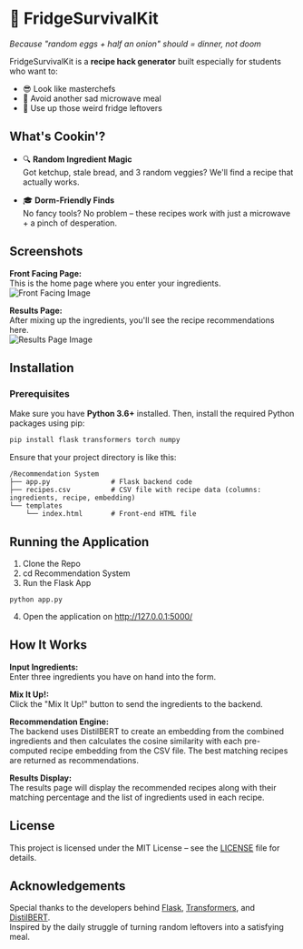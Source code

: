 # 🍳 FridgeSurvivalKit

*Because "random eggs + half an onion" should = dinner, not doom*

FridgeSurvivalKit is a **recipe hack generator** built especially for students who want to:

- 😎 Look like masterchefs  
- 🚫 Avoid another sad microwave meal  
- 💸 Use up those weird fridge leftovers  

## What's Cookin'?

- 🔍 **Random Ingredient Magic**  
  Got ketchup, stale bread, and 3 random veggies? We'll find a recipe that actually works.
  
- 🎓 **Dorm-Friendly Finds**  
  No fancy tools? No problem – these recipes work with just a microwave + a pinch of desperation.

## Screenshots

**Front Facing Page:**  
This is the home page where you enter your ingredients.  
![Front Facing Image](https://github.com/user-attachments/assets/7bd7ae8e-6513-4aca-82db-f261b0869344)

**Results Page:**  
After mixing up the ingredients, you'll see the recipe recommendations here.  
![Results Page Image](https://github.com/user-attachments/assets/f4f4c731-ecd2-46d8-b27a-43526c9cd7ff)


## Installation

### Prerequisites

Make sure you have **Python 3.6+** installed. Then, install the required Python packages using pip:

```bash
pip install flask transformers torch numpy
```
Ensure that your project directory is like this: 
```
/Recommendation System
├── app.py               # Flask backend code
├── recipes.csv          # CSV file with recipe data (columns: ingredients, recipe, embedding)
└── templates
    └── index.html       # Front-end HTML file
```
## Running the Application
1. Clone the Repo
2. cd Recommendation System
3. Run the Flask App
```
python app.py
```
4. Open the application on http://127.0.0.1:5000/
   
## How It Works

**Input Ingredients:**  
Enter three ingredients you have on hand into the form.

**Mix It Up!:**  
Click the "Mix It Up!" button to send the ingredients to the backend.

**Recommendation Engine:**  
The backend uses DistilBERT to create an embedding from the combined ingredients and then calculates the cosine similarity with each pre-computed recipe embedding from the CSV file. The best matching recipes are returned as recommendations.

**Results Display:**  
The results page will display the recommended recipes along with their matching percentage and the list of ingredients used in each recipe.

## License

This project is licensed under the MIT License – see the [LICENSE](LICENSE) file for details.

## Acknowledgements

Special thanks to the developers behind [Flask](https://flask.palletsprojects.com/), [Transformers](https://huggingface.co/transformers/), and [DistilBERT](https://huggingface.co/distilbert-base-uncased).  
Inspired by the daily struggle of turning random leftovers into a satisfying meal.
